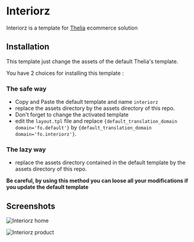 # Interiorz

Interiorz is a template for [Thelia](http://thelia.net) ecommerce solution

## Installation

This template just change the assets of the default Thelia's template.

You have 2 choices for installing this template :

### The safe way

* Copy and Paste the default template and name `interiorz`
* replace the assets directory by the assets directory of this repo.
* Don't forget to change the activated template
* edit the ```layout.tpl``` file and replace ```{default_translation_domain domain='fo.default'}``` by ```{default_translation_domain domain='fo.interiorz'}```.

### The lazy way

* replace the assets directory contained in the default template by the assets directory of this repo.

**Be careful, by using this method you can loose all your modifications if you update the default template**

## Screenshots

![Interiorz home](assets/src/screenshots/home.jpg)

![Interiorz product](assets/src/screenshots/product.jpg)
